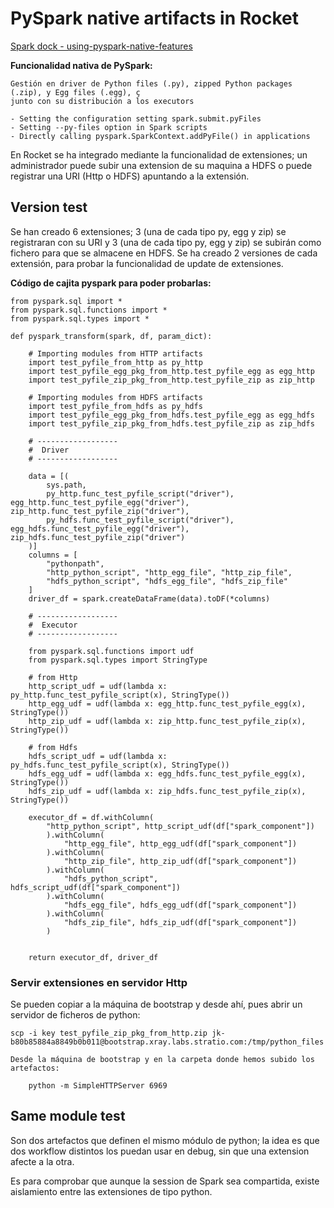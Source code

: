 # PySpark native artifacts in Rocket

[Spark dock - using-pyspark-native-features](https://spark.apache.org/docs/3.1.1/api/python/user_guide/python_packaging.html#using-pyspark-native-features)

**Funcionalidad nativa de PySpark:**
 
    Gestión en driver de Python files (.py), zipped Python packages (.zip), y Egg files (.egg), ç
    junto con su distribución a los executors
    
    - Setting the configuration setting spark.submit.pyFiles
    - Setting --py-files option in Spark scripts
    - Directly calling pyspark.SparkContext.addPyFile() in applications


En Rocket se ha integrado mediante la funcionalidad de extensiones; un
administrador puede subir una extension de su maquina a HDFS o puede
registrar una URI (Http o HDFS) apuntando a la extensión.

## Version test

Se han creado 6 extensiones; 3 (una de cada tipo py, egg y zip) se registraran con su URI y 3 (una de cada tipo py, egg y zip) se subirán como fichero para que se almacene en HDFS.
Se ha creado 2 versiones de cada extensión, para probar la funcionalidad de update de extensiones.

**Código de cajita pyspark para poder probarlas:**

```
from pyspark.sql import *
from pyspark.sql.functions import *
from pyspark.sql.types import *

def pyspark_transform(spark, df, param_dict):

    # Importing modules from HTTP artifacts
    import test_pyfile_from_http as py_http
    import test_pyfile_egg_pkg_from_http.test_pyfile_egg as egg_http
    import test_pyfile_zip_pkg_from_http.test_pyfile_zip as zip_http

    # Importing modules from HDFS artifacts
    import test_pyfile_from_hdfs as py_hdfs
    import test_pyfile_egg_pkg_from_hdfs.test_pyfile_egg as egg_hdfs
    import test_pyfile_zip_pkg_from_hdfs.test_pyfile_zip as zip_hdfs

    # ------------------
    #  Driver
    # ------------------

    data = [(
        sys.path, 
        py_http.func_test_pyfile_script("driver"), egg_http.func_test_pyfile_egg("driver"), zip_http.func_test_pyfile_zip("driver"),
        py_hdfs.func_test_pyfile_script("driver"), egg_hdfs.func_test_pyfile_egg("driver"), zip_hdfs.func_test_pyfile_zip("driver")
    )]
    columns = [
        "pythonpath",
        "http_python_script", "http_egg_file", "http_zip_file",
        "hdfs_python_script", "hdfs_egg_file", "hdfs_zip_file"
    ]
    driver_df = spark.createDataFrame(data).toDF(*columns)

    # ------------------
    #  Executor
    # ------------------

    from pyspark.sql.functions import udf
    from pyspark.sql.types import StringType
   
    # from Http
    http_script_udf = udf(lambda x: py_http.func_test_pyfile_script(x), StringType())
    http_egg_udf = udf(lambda x: egg_http.func_test_pyfile_egg(x), StringType())
    http_zip_udf = udf(lambda x: zip_http.func_test_pyfile_zip(x), StringType())

    # from Hdfs
    hdfs_script_udf = udf(lambda x: py_hdfs.func_test_pyfile_script(x), StringType())
    hdfs_egg_udf = udf(lambda x: egg_hdfs.func_test_pyfile_egg(x), StringType())
    hdfs_zip_udf = udf(lambda x: zip_hdfs.func_test_pyfile_zip(x), StringType())

    executor_df = df.withColumn(
        "http_python_script", http_script_udf(df["spark_component"])
        ).withColumn(
            "http_egg_file", http_egg_udf(df["spark_component"])
        ).withColumn(
            "http_zip_file", http_zip_udf(df["spark_component"])
        ).withColumn(
            "hdfs_python_script", hdfs_script_udf(df["spark_component"])
        ).withColumn(
            "hdfs_egg_file", hdfs_egg_udf(df["spark_component"])
        ).withColumn(
            "hdfs_zip_file", hdfs_zip_udf(df["spark_component"])
        )


    return executor_df, driver_df
```

### Servir extensiones en servidor Http

Se pueden copiar a la máquina de bootstrap y desde ahí, pues abrir un servidor de ficheros de python:

    scp -i key test_pyfile_zip_pkg_from_http.zip jk-b80b85884a8849b0b011@bootstrap.xray.labs.stratio.com:/tmp/python_files
    
    Desde la máquina de bootstrap y en la carpeta donde hemos subido los artefactos:
    
        python -m SimpleHTTPServer 6969

    
## Same module test

Son dos artefactos que definen el mismo módulo de python; la idea es que dos workflow distintos los puedan usar en debug, sin que una extension afecte a la otra.

Es para comprobar que aunque la session de Spark sea compartida, existe aislamiento entre las extensiones de tipo python.